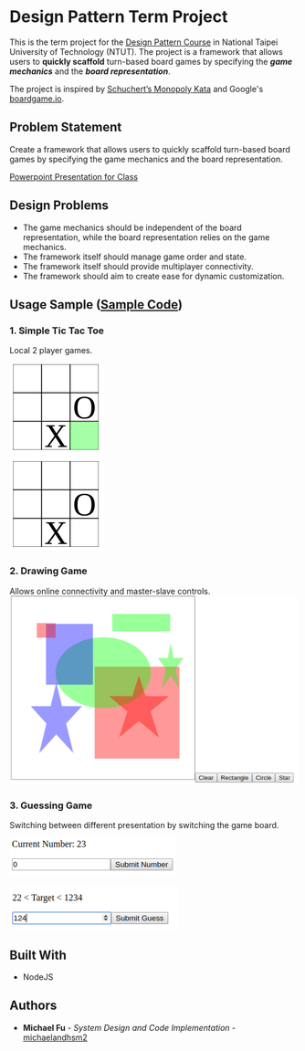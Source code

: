 # Design Pattern Term Project

This is the term project for the [Design Pattern Course](https://myweb.ntut.edu.tw/~yccheng/dp2018s/DP.html) in National Taipei University of Technology (NTUT). The project is a framework that allows users to __quickly scaffold__ turn-based board games by specifying the *__game mechanics__* and the *__board representation__*.

The project is inspired by [Schuchert’s Monopoly Kata](https://schuchert.wikispaces.com/Monopoly%28r%29) and Google's [boardgame.io](https://github.com/google/boardgame.io).

## Problem Statement

Create a framework that allows users to quickly scaffold turn-based board games by specifying the game mechanics and the board representation.

[Powerpoint Presentation for Class](https://docs.google.com/presentation/d/1hO0xX2g7DRD1_d5cvvtyUAZxOeB22rcvPUNtISU1lgo/edit?usp=sharing)

## Design Problems

- The game mechanics should be independent of the board representation, while the board representation relies on the game mechanics.
- The framework itself should manage game order and state.
- The framework itself should provide multiplayer connectivity.
- The framework should aim to create ease for dynamic customization.

## Usage Sample ([Sample Code](https://github.com/michaelandhsm2/dp_boardgame_framework/blob/master/src/index.js))

### 1. Simple Tic Tac Toe
Local 2 player games.

![Pic](https://raw.githubusercontent.com/michaelandhsm2/dp_boardgame_framework/master/assets/task1.png)

### 2. Drawing Game
Allows online connectivity and master-slave controls.
![Pic](https://raw.githubusercontent.com/michaelandhsm2/dp_boardgame_framework/master/assets/task4.png)

### 3. Guessing Game
Switching between different presentation by switching the game board.

![Pic](https://raw.githubusercontent.com/michaelandhsm2/dp_boardgame_framework/master/assets/task5a.png)

![Pic](https://raw.githubusercontent.com/michaelandhsm2/dp_boardgame_framework/master/assets/task5b.png)


## Built With

* NodeJS

## Authors

* **Michael Fu** - *System Design and Code Implementation* - [michaelandhsm2](https://github.com/michaelandhsm2)
